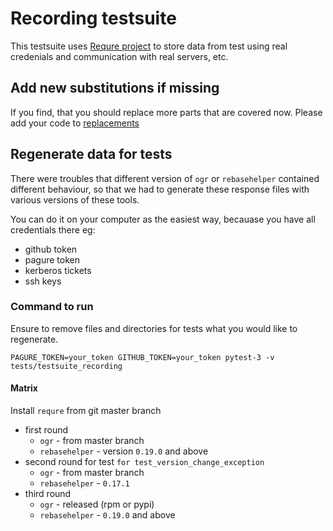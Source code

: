 # Recording testsuite

This testsuite uses [Requre project](https://github.com/packit-service/requre)
to store data from test using real credenials and communication with real
servers, etc.

## Add new substitutions if missing
If you find, that you should replace more parts that are covered now.
Please add your code to [replacements](https://github.com/packit-service/packit/tree/master/tests/testsuite_recording/replacements.py)

## Regenerate data for tests

There were troubles that different version of ``ogr`` or ``rebasehelper``
contained different behaviour, so that we had to generate these response
files with various versions of these tools.

You can do it on your computer as the easiest way, becauase you have
all credentials there eg:
 - github token
 - pagure token
 - kerberos tickets
 - ssh keys

### Command to run
Ensure to remove files and directories for tests what you would like to
regenerate.

```
PAGURE_TOKEN=your_token GITHUB_TOKEN=your_token pytest-3 -v tests/testsuite_recording
```

#### Matrix
Install ``requre`` from git master branch

 - first round
   - ``ogr`` - from master branch
   - ``rebasehelper`` - version ``0.19.0`` and above
 - second round for test ``for test_version_change_exception``
   - ``ogr`` - from master branch
   - ``rebasehelper`` - ``0.17.1``
 - third round
   - ``ogr`` - released (rpm or pypi)
   - ``rebasehelper`` - ``0.19.0`` and above
